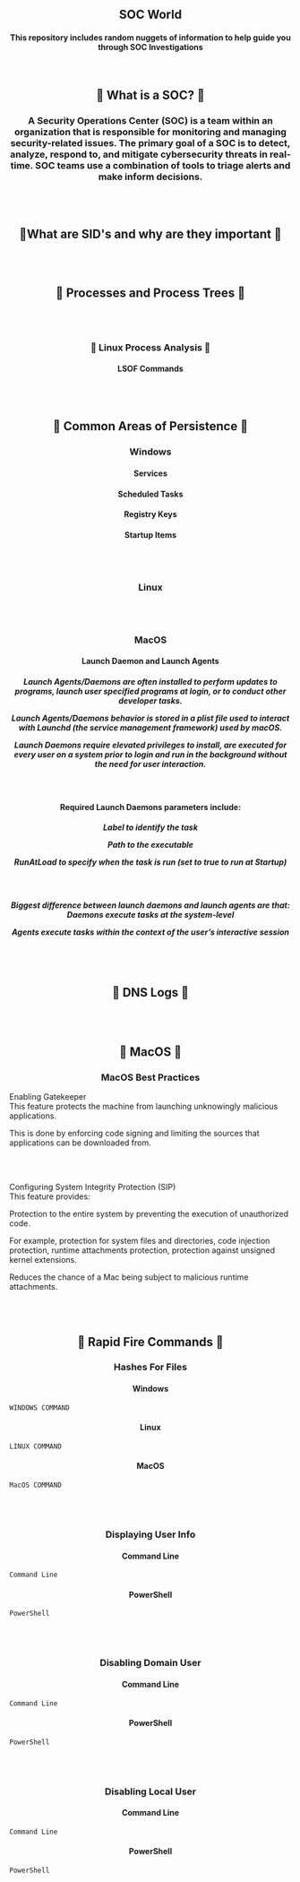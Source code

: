 <h2 align="center">SOC World </h2>

<h4 align="center"> This repository includes random nuggets of information to help guide you through SOC Investigations </h4>

<br />

<h2 align="center"> 📝 What is a SOC?  📝 </h2>
<h3 align="center">A Security Operations Center (SOC) is a team within an organization that is responsible for monitoring and managing security-related issues. The primary goal of a SOC is to detect, analyze, respond to, and mitigate cybersecurity threats in real-time. SOC teams use a combination of tools to triage alerts and make inform decisions. </h3>

<br /><br />

<h2 align="center"> 📝What are SID's and why are they important 📝</h2>


<br /><br />


<h2 align="center"> 📝 Processes and Process Trees 📝</h2>

<br /><br />


<h3 align="center"> 📝 Linux Process Analysis 📝</h3>

<h4 align="center">LSOF Commands</h4>

<br /><br />


<h2 align="center"> 📝 Common Areas of Persistence 📝</h2>


<h3 align="center">Windows</h3>

<h4 align="center">Services</h4>
<h4 align="center">Scheduled Tasks</h4>
<h4 align="center">Registry Keys</h4>
<h4 align="center">Startup Items</h4>





<br /><br />
<h3 align="center">Linux</h3>

<br /><br />
<h3 align="center">MacOS</h3>

<h4 align="center">Launch Daemon and Launch Agents</h4>

<h5 align="center">

Launch Agents/Daemons are often installed to perform updates to programs, launch user specified programs at login, or to conduct other developer tasks.

Launch Agents/Daemons behavior is stored in a plist file used to interact with Launchd (the service management framework) used by macOS.

Launch Daemons require elevated privileges to install, are executed for every user on a system prior to login and run in the background without the need for user interaction.

</h5>

 <br />

<h4 align="center">Required Launch Daemons parameters include:</h4>

<h5 align="center">

Label to identify the task

Path to the executable

RunAtLoad to specify when the task is run (set to true to run at Startup)
</h5>
 
<br />

<h5 align="center">

Biggest difference between launch daemons and launch agents are that:
Daemons execute tasks at the system-level

Agents execute tasks within the context of the user’s interactive session

</h5>
  
<br /><br />


<h2 align="center">📝 DNS Logs 📝</h2>

<br /><br />



<h2 align="center">📝 MacOS 📝</h2>
<h3 align="center">MacOS Best Practices</h3>

Enabling Gatekeeper
<br />
This feature protects the machine from launching unknowingly malicious applications.

This is done by enforcing code signing and limiting the sources that applications can be downloaded from.


<br /><br />


Configuring System Integrity Protection (SIP)
<br />
This feature provides:

Protection to the entire system by preventing the execution of unauthorized code. 

For example, protection for system files and directories, code injection protection, runtime attachments protection, protection against unsigned kernel extensions.

Reduces the chance of a Mac being subject to malicious runtime attachments.



<br /><br />

<h2 align="center">📝 Rapid Fire Commands 📝</h2>

<h3 align="center">Hashes For Files</h3>
<h4 align="center">Windows</h4>


```
WINDOWS COMMAND
```

<h4 align="center">Linux</h4>

```
LINUX COMMAND
```

<h4 align="center">MacOS</h4>

```
MacOS COMMAND
```


<br /><br />
<h3 align="center">Displaying User Info</h3>

<h4 align="center">Command Line</h4>

```
Command Line
```

<h4 align="center">PowerShell</h4>

```
PowerShell
```


<br /><br />
<h3 align="center">Disabling Domain User</h3>

<h4 align="center">Command Line</h4>

```
Command Line
```

<h4 align="center">PowerShell</h4>

```
PowerShell
```

<br /><br />

<h3 align="center">Disabling Local User</h3>

<h4 align="center">Command Line</h4>

```
Command Line
```

<h4 align="center">PowerShell</h4>

```
PowerShell
```


<br /><br />
<br /><br />
